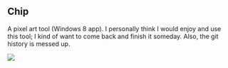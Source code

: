 Chip
---

A pixel art tool (Windows 8 app). I personally think I would enjoy and use this tool; I kind of want to come back and finish it someday. Also, the git history is messed up.

![](http://i.imgur.com/zjl9j5t.png)
